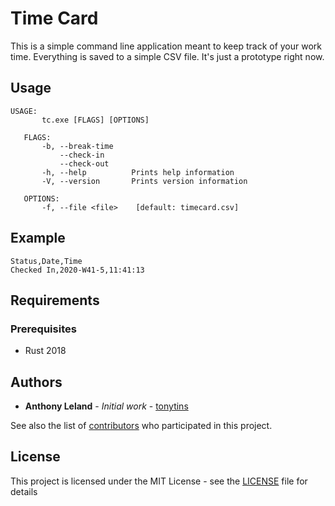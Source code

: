 # Time Card

This is a simple command line application meant to keep track of your work time. Everything is saved to a simple CSV file. It's just a prototype right now.

## Usage

```
USAGE:
       tc.exe [FLAGS] [OPTIONS]
   
   FLAGS:
       -b, --break-time    
           --check-in      
           --check-out     
       -h, --help          Prints help information
       -V, --version       Prints version information
   
   OPTIONS:
       -f, --file <file>    [default: timecard.csv]
```

## Example

```csv
Status,Date,Time
Checked In,2020-W41-5,11:41:13
```

## Requirements

### Prerequisites

- Rust 2018

## Authors

- **Anthony Leland** - _Initial work_ - [tonytins](https://github.com/tonytins)

See also the list of [contributors](https://github.com/tonytins/citylimits/contributors) who participated in this project.

## License

This project is licensed under the MIT License - see the [LICENSE](LICENSE) file for details